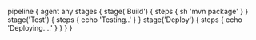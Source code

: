 pipeline {
   agent any
           stages {
        stage('Build') {
            steps {
                sh 'mvn package'
                }
        }
        stage('Test') {
            steps {
                echo 'Testing..'
            }
        }
        stage('Deploy') {
            steps {
                echo 'Deploying....'
            }
        }
    }
}

